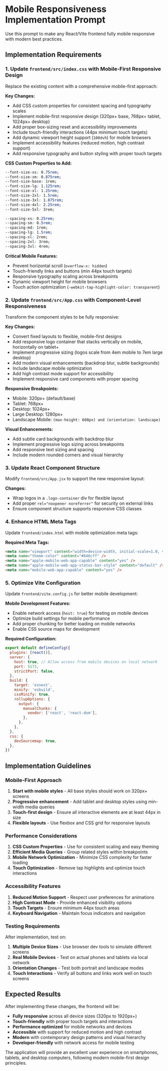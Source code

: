 # Mobile Responsiveness Implementation Prompt

Use this prompt to make any React/Vite frontend fully mobile responsive with modern best practices.

## Implementation Requirements

### 1. Update `frontend/src/index.css` with Mobile-First Responsive Design

Replace the existing content with a comprehensive mobile-first approach:

**Key Changes:**
- Add CSS custom properties for consistent spacing and typography scales
- Implement mobile-first responsive design (320px+ base, 768px+ tablet, 1024px+ desktop)
- Add proper box-sizing reset and accessibility improvements
- Include touch-friendly interactions (44px minimum touch targets)
- Add dynamic viewport height support (`100dvh`) for mobile browsers
- Implement accessibility features (reduced motion, high contrast support)
- Add responsive typography and button styling with proper touch targets

**CSS Custom Properties to Add:**
```css
--font-size-xs: 0.75rem;
--font-size-sm: 0.875rem;
--font-size-base: 1rem;
--font-size-lg: 1.125rem;
--font-size-xl: 1.25rem;
--font-size-2xl: 1.5rem;
--font-size-3xl: 1.875rem;
--font-size-4xl: 2.25rem;
--font-size-5xl: 3rem;

--spacing-xs: 0.25rem;
--spacing-sm: 0.5rem;
--spacing-md: 1rem;
--spacing-lg: 1.5rem;
--spacing-xl: 2rem;
--spacing-2xl: 3rem;
--spacing-3xl: 4rem;
```

**Critical Mobile Features:**
- Prevent horizontal scroll (`overflow-x: hidden`)
- Touch-friendly links and buttons (min 44px touch targets)
- Responsive typography scaling across breakpoints
- Dynamic viewport height for mobile browsers
- Touch action optimization (`-webkit-tap-highlight-color: transparent`)

### 2. Update `frontend/src/App.css` with Component-Level Responsiveness

Transform the component styles to be fully responsive:

**Key Changes:**
- Convert fixed layouts to flexible, mobile-first designs
- Add responsive logo container that stacks vertically on mobile, horizontally on tablet+
- Implement progressive sizing (logos scale from 4em mobile to 7em large desktop)
- Add modern visual enhancements (backdrop blur, subtle backgrounds)
- Include landscape mobile optimization
- Add high contrast mode support for accessibility
- Implement responsive card components with proper spacing

**Responsive Breakpoints:**
- Mobile: 320px+ (default/base)
- Tablet: 768px+
- Desktop: 1024px+
- Large Desktop: 1280px+
- Landscape Mobile: `(max-height: 600px) and (orientation: landscape)`

**Visual Enhancements:**
- Add subtle card backgrounds with backdrop blur
- Implement progressive logo sizing across breakpoints
- Add responsive text sizing and spacing
- Include modern rounded corners and visual hierarchy

### 3. Update React Component Structure

Modify `frontend/src/App.jsx` to support the new responsive layout:

**Changes:**
- Wrap logos in a `.logo-container` div for flexible layout
- Add proper `rel="noopener noreferrer"` for security on external links
- Ensure component structure supports responsive CSS classes

### 4. Enhance HTML Meta Tags

Update `frontend/index.html` with mobile optimization meta tags:

**Required Meta Tags:**
```html
<meta name="viewport" content="width=device-width, initial-scale=1.0, viewport-fit=cover" />
<meta name="theme-color" content="#646cff" />
<meta name="apple-mobile-web-app-capable" content="yes" />
<meta name="apple-mobile-web-app-status-bar-style" content="default" />
<meta name="mobile-web-app-capable" content="yes" />
```

### 5. Optimize Vite Configuration

Update `frontend/vite.config.js` for better mobile development:

**Mobile Development Features:**
- Enable network access (`host: true`) for testing on mobile devices
- Optimize build settings for mobile performance
- Add proper chunking for better loading on mobile networks
- Enable CSS source maps for development

**Required Configuration:**
```javascript
export default defineConfig({
  plugins: [react()],
  server: {
    host: true, // Allow access from mobile devices on local network
    port: 5173,
    strictPort: false,
  },
  build: {
    target: 'esnext',
    minify: 'esbuild',
    cssMinify: true,
    rollupOptions: {
      output: {
        manualChunks: {
          vendor: ['react', 'react-dom'],
        },
      },
    },
  },
  css: {
    devSourcemap: true,
  },
})
```

## Implementation Guidelines

### Mobile-First Approach
1. **Start with mobile styles** - All base styles should work on 320px+ screens
2. **Progressive enhancement** - Add tablet and desktop styles using min-width media queries
3. **Touch-first design** - Ensure all interactive elements are at least 44px in size
4. **Flexible layouts** - Use flexbox and CSS grid for responsive layouts

### Performance Considerations
1. **CSS Custom Properties** - Use for consistent scaling and easy theming
2. **Efficient Media Queries** - Group related styles within breakpoints
3. **Mobile Network Optimization** - Minimize CSS complexity for faster loading
4. **Touch Optimization** - Remove tap highlights and optimize touch interactions

### Accessibility Features
1. **Reduced Motion Support** - Respect user preferences for animations
2. **High Contrast Mode** - Provide enhanced visibility options
3. **Touch Targets** - Ensure minimum 44px touch areas
4. **Keyboard Navigation** - Maintain focus indicators and navigation

### Testing Requirements
After implementation, test on:
1. **Multiple Device Sizes** - Use browser dev tools to simulate different screens
2. **Real Mobile Devices** - Test on actual phones and tablets via local network
3. **Orientation Changes** - Test both portrait and landscape modes
4. **Touch Interactions** - Verify all buttons and links work well on touch screens

## Expected Results

After implementing these changes, the frontend will be:
- **Fully responsive** across all device sizes (320px to 1920px+)
- **Touch-friendly** with proper touch targets and interactions
- **Performance optimized** for mobile networks and devices
- **Accessible** with support for reduced motion and high contrast
- **Modern** with contemporary design patterns and visual hierarchy
- **Developer-friendly** with network access for mobile testing

The application will provide an excellent user experience on smartphones, tablets, and desktop computers, following modern mobile-first design principles.

